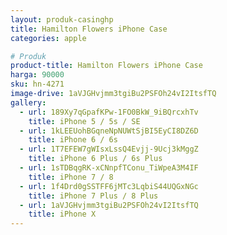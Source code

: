 ```yaml
---
layout: produk-casinghp
title: Hamilton Flowers iPhone Case
categories: apple

# Produk
product-title: Hamilton Flowers iPhone Case
harga: 90000
sku: hn-4271
image-drive: 1aVJGHvjmm3tgiBu2PSFOh24vI2ItsfTQ
gallery:
  - url: 189Xy7qGpafKPw-1FO0BkW_9iBQrcxhTv
    title: iPhone 5 / 5s / SE
  - url: 1kLEEUohBGqneNpNUWtSjBI5EyCI8DZ6D
    title: iPhone 6 / 6s
  - url: 1T7EFEW7gWIsxLssQ4Evjj-9Ucj3kMggZ
    title: iPhone 6 Plus / 6s Plus
  - url: 1sTDBqgRK-xCNnpfTConu_TiWpeA3M4IF
    title: iPhone 7 / 8
  - url: 1f4Drd0gSSTFF6jMTc3LqbiS44UQGxNGc
    title: iPhone 7 Plus / 8 Plus
  - url: 1aVJGHvjmm3tgiBu2PSFOh24vI2ItsfTQ
    title: iPhone X
---
```

